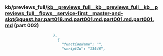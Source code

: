 ### kb/previews_full/kb__previews_full__kb__previews_full__kb__previews_full__flows__service-first__master-and-slot@guest.har.part018.md.part001.md.part001.md.part001.md (part 002)

```md
                      },
                        {
                          "functionName": "",
                          "scriptId": "13946",
              
```

```
